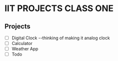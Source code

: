# IIT PROJECTS CLASS ONE

## Projects

- [ ] Digital Clock
      --thinking of making it analog clock
- [ ] Calculator
- [ ] Weather App
- [ ] Todo
